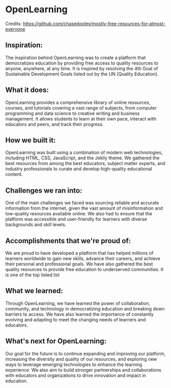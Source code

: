 # OpenLearning
Credits: https://github.com/chasedooley/mostly-free-resources-for-almost-everyone
## Inspiration:
The inspiration behind OpenLearning was to create a platform that democratizes education by providing free access to quality resources to anyone, anywhere, at any time. It is inspired by resolving the 4th Goal of Sustainable Development Goals listed out by the UN (Quality Education).

## What it does:
OpenLearning provides a comprehensive library of online resources, courses, and tutorials covering a vast range of subjects, from computer programming and data science to creative writing and business management. It allows students to learn at their own pace, interact with educators and peers, and track their progress.

## How we built it:
OpenLearning was built using a combination of modern web technologies, including HTML, CSS, JavaScript, and the Jeklly theme. We gathered the best resources from among the best educators, subject matter experts, and industry professionals to curate and develop high-quality educational content.

## Challenges we ran into:
One of the main challenges we faced was sourcing reliable and accurate information from the internet, given the vast amount of misinformation and low-quality resources available online. We also had to ensure that the platform was accessible and user-friendly for learners with diverse backgrounds and skill levels.

## Accomplishments that we're proud of:
We are proud to have developed a platform that has helped millions of learners worldwide to gain new skills, advance their careers, and achieve their personal and professional goals. We have also gathered the best quality resources to provide free education to underserved communities. It is one of the top listed list

## What we learned:
Through OpenLearning, we have learned the power of collaboration, community, and technology in democratizing education and breaking down barriers to access. We have also learned the importance of constantly evolving and adapting to meet the changing needs of learners and educators.

## What's next for OpenLearning:
Our goal for the future is to continue expanding and improving our platform, increasing the diversity and quality of our resources, and exploring new ways to leverage emerging technologies to enhance the learning experience. We also aim to build stronger partnerships and collaborations with educators and organizations to drive innovation and impact in education.
